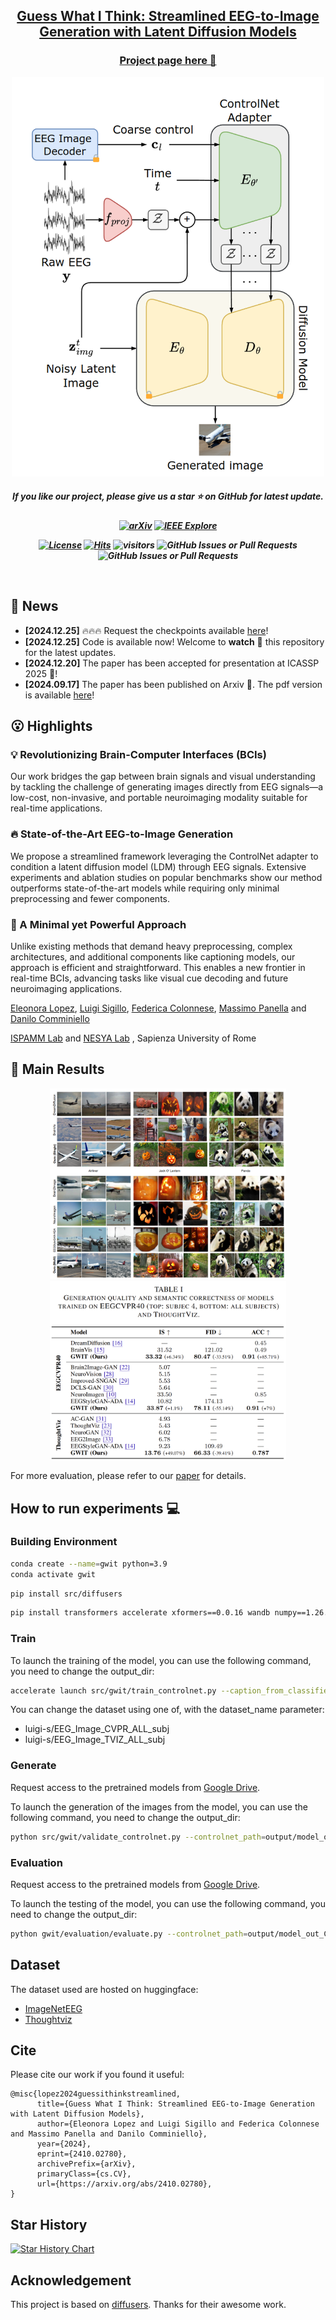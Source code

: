 <h2 align="center"> <a href="https://openreview.net/forum?id=ftGnpZrW7P">Guess What I Think: Streamlined EEG-to-Image Generation with Latent Diffusion Models</a></h2>

<h3 align="center"><a href=""> Project page here 🚀</a></h3>

<div align=center><img src="assets/architecture.png" width="500px"/></div>

<h5 align="center"> If you like our project, please give us a star ⭐ on GitHub for latest update.  </h2>


<h5 align="center">
     
 
[![arXiv](https://img.shields.io/badge/Arxiv-2410.02780-b31b1b.svg?logo=arXiv)](https://arxiv.org/abs/2410.02780)
[![IEEE Explore](https://img.shields.io/badge/IEEE-Explore-blue)](https://openreview.net/forum?id=ftGnpZrW7P)

[![License](https://img.shields.io/badge/Code%20License-MIT-yellow)](https://github.com/PKU-YuanGroup/LanguageBind/blob/main/LICENSE)
[![Hits](https://hits.seeyoufarm.com/api/count/incr/badge.svg?url=https%3A%2F%2Fgithub.com%2FLuigiSigillo%2FGWIT&count_bg=%2379C83D&title_bg=%23555555&icon=&icon_color=%23E7E7E7&title=hits&edge_flat=false)](https://hits.seeyoufarm.com)
![visitors](https://visitor-badge.laobi.icu/badge?page_id=luigisigillo/GWIT)
![GitHub Issues or Pull Requests](https://img.shields.io/github/issues/luigisigillo/GWIT)
![GitHub Issues or Pull Requests](https://img.shields.io/github/issues-closed/luigisigillo/GWIT)

 <br>

</h5>

## 📰 News

* **[2024.12.25]** 🔥🔥🔥 Request the checkpoints available [here](https://forms.gle/9X2s7iHZvHYaQvMc6)!
* **[2024.12.25]**  Code is available now! Welcome to **watch** 👀 this repository for the latest updates.
* **[2024.12.20]**  The paper has been accepted for presentation at ICASSP 2025 🎉! 
* **[2024.09.17]**  The paper has been published on Arxiv 🎉. The pdf version is available [here]([https://arxiv.org/pdf/2412.11959](https://arxiv.org/abs/2410.02780))! 

## 😮 Highlights

### 💡 Revolutionizing Brain-Computer Interfaces (BCIs)
Our work bridges the gap between brain signals and visual understanding by tackling the challenge of generating images directly from EEG signals—a low-cost, non-invasive, and portable neuroimaging modality suitable for real-time applications.

### 🔥 State-of-the-Art EEG-to-Image Generation
We propose a streamlined framework leveraging the ControlNet adapter to condition a latent diffusion model (LDM) through EEG signals. Extensive experiments and ablation studies on popular benchmarks show our method outperforms state-of-the-art models while requiring only minimal preprocessing and fewer components.

### 👀 A Minimal yet Powerful Approach
Unlike existing methods that demand heavy preprocessing, complex architectures, and additional components like captioning models, our approach is efficient and straightforward. This enables a new frontier in real-time BCIs, advancing tasks like visual cue decoding and future neuroimaging applications.


[Eleonora Lopez](), [Luigi Sigillo](https://luigisigillo.github.io/), [Federica Colonnese](), [Massimo Panella](https://massimopanella.site.uniroma1.it/) and [Danilo Comminiello](https://danilocomminiello.site.uniroma1.it/home)

[ISPAMM Lab](https://ispamm.it/) and [NESYA Lab](https://sites.google.com/view/nesya) , Sapienza University of Rome 

## 🚀 Main Results

<div align=center><img src=assets/results.png width="75%" height="75%"></div>
<div align=center><img src=assets/results_table.png width="75%" height="75%"></div>

For more evaluation, please refer to our [paper](https://arxiv.org/abs/2410.02780) for details.

## How to run experiments :computer:

### Building Environment
```bash
conda create --name=gwit python=3.9
conda activate gwit
```


```bash
pip install src/diffusers
```

```bash
pip install transformers accelerate xformers==0.0.16 wandb numpy==1.26.4 datasets torchvision==0.14.1 scikit-learn
```
### Train
To launch the training of the model, you can use the following command, you need to change the output_dir:
```bash
accelerate launch src/gwit/train_controlnet.py --caption_from_classifier --subject_num=4 --pretrained_model_name_or_path=stabilityai/stable-diffusion-2-1-base --output_dir=output/model_out_CVPR_SINGLE_SUB_CLASSIFIER_CAPTION --dataset_name=luigi-s/EEG_Image_CVPR_ALL_subj --conditioning_image_column=conditioning_image --image_column=image --caption_column=caption --resolution=512 --learning_rate=1e-5 --train_batch_size=8 --num_train_epochs=50 --tracker_project_name=controlnet --enable_xformers_memory_efficient_attention --checkpointing_steps=1000 --validation_steps=500 --report_to wandb --validation_image ./using_VAL_DATASET_PLACEHOLDER.jpeg --validation_prompt "we are using val dataset hopefuly"
```
You can change the dataset using one of, with the dataset_name parameter: 
- luigi-s/EEG_Image_CVPR_ALL_subj
- luigi-s/EEG_Image_TVIZ_ALL_subj

### Generate
Request access to the pretrained models from [Google Drive](https://forms.gle/9X2s7iHZvHYaQvMc6).

To launch the generation of the images from the model, you can use the following command, you need to change the output_dir:
```bash
python src/gwit/validate_controlnet.py --controlnet_path=output/model_out_CVPR_SINGLE_SUB_CLASSIFIER_CAPTION/checkpoint-24000/controlnet/ --caption --single_image_for_eval --guess
```

### Evaluation
Request access to the pretrained models from [Google Drive](https://forms.gle/9X2s7iHZvHYaQvMc6).

To launch the testing of the model, you can use the following command, you need to change the output_dir:
```bash
python gwit/evaluation/evaluate.py --controlnet_path=output/model_out_CVPR_SINGLE_SUB_CLASSIFIER_CAPTION/checkpoint-24000/controlnet/ --caption --single_image_for_eval --guess
```


## Dataset
The dataset used are hosted on huggingface: 

- [ImageNetEEG](https://huggingface.co/datasets/luigi-s/EEG_Image_CVPR_ALL_subj)
- [Thoughtviz](https://huggingface.co/datasets/luigi-s/EEG_Image_TVIZ_ALL_subj)


## Cite
Please cite our work if you found it useful:
```
@misc{lopez2024guessithinkstreamlined,
      title={Guess What I Think: Streamlined EEG-to-Image Generation with Latent Diffusion Models}, 
      author={Eleonora Lopez and Luigi Sigillo and Federica Colonnese and Massimo Panella and Danilo Comminiello},
      year={2024},
      eprint={2410.02780},
      archivePrefix={arXiv},
      primaryClass={cs.CV},
      url={https://arxiv.org/abs/2410.02780}, 
}
```

## Star History

[![Star History Chart](https://api.star-history.com/svg?repos=luigisigillo/GWIT&type=Date)](https://star-history.com/#luigisigillo/GWIT&Date)
## Acknowledgement

This project is based on [diffusers](https://github.com/huggingface/diffusers). Thanks for their awesome work.
